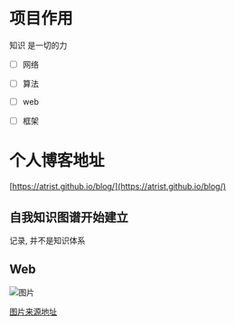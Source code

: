 # 项目作用

知识 是一切的力

- [ ] 网络
- [ ] 算法
- [ ] web
- [ ] 框架


# 个人博客地址

[https://atrist.github.io/blog/](https://atrist.github.io/blog/)

## 自我知识图谱开始建立

记录, 并不是知识体系

## Web

![图片](https://roadmap.sh/roadmaps/frontend.png)

[图片来源地址](https://roadmap.sh/)
